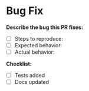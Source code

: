# Bug Fix

**Describe the bug this PR fixes:**

- [ ] Steps to reproduce:
- [ ] Expected behavior:
- [ ] Actual behavior:

**Checklist:**

- [ ] Tests added
- [ ] Docs updated
